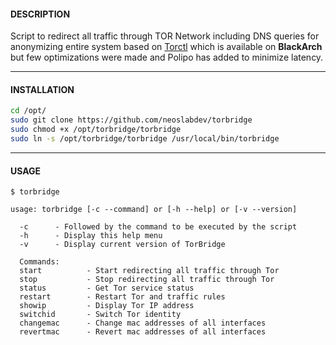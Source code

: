 #### DESCRIPTION

Script to redirect all traffic through TOR Network including DNS queries for anonymizing entire system based on [Torctl](https://github.com/BlackArch/torctl) which is available on **BlackArch** but few optimizations were made and Polipo has added to minimize latency.

* * *

#### INSTALLATION

```bash
cd /opt/
sudo git clone https://github.com/neoslabdev/torbridge
sudo chmod +x /opt/torbridge/torbridge
sudo ln -s /opt/torbridge/torbridge /usr/local/bin/torbridge
```

* * *

#### USAGE

```
$ torbridge

usage: torbridge [-c --command] or [-h --help] or [-v --version]

  -c      - Followed by the command to be executed by the script
  -h      - Display this help menu
  -v      - Display current version of TorBridge

  Commands:
  start          - Start redirecting all traffic through Tor
  stop           - Stop redirecting all traffic through Tor
  status         - Get Tor service status
  restart        - Restart Tor and traffic rules
  showip         - Display Tor IP address
  switchid       - Switch Tor identity
  changemac      - Change mac addresses of all interfaces
  revertmac      - Revert mac addresses of all interfaces
```
